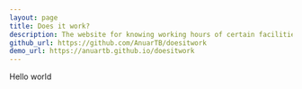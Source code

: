 ```yaml
---
layout: page
title: Does it work?
description: The website for knowing working hours of certain facilities in KAIST.
github_url: https://github.com/AnuarTB/doesitwork
demo_url: https://anuartb.github.io/doesitwork
---
```


Hello world